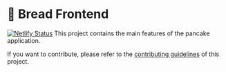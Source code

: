 # 🍞 Bread Frontend

[![Netlify Status](https://api.netlify.com/api/v1/badges/552adc8a-5564-41b0-8601-8746103c3ab8/deploy-status)](https://app.netlify.com/sites/bread-exchange/deploys)
This project contains the main features of the pancake application.

If you want to contribute, please refer to the [contributing guidelines](./CONTRIBUTING.md) of this project.
